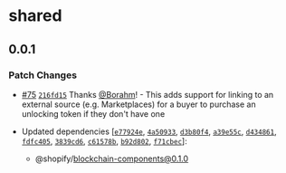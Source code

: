 # shared

## 0.0.1

### Patch Changes

- [#75](https://github.com/Shopify/blockchain-components/pull/75) [`216fd15`](https://github.com/Shopify/blockchain-components/commit/216fd1548cb0af875b91bddb9e6f1e4aa19f4441) Thanks [@Borahm](https://github.com/Borahm)! - This adds support for linking to an external source (e.g. Marketplaces) for a buyer to purchase an unlocking token if they don't have one

- Updated dependencies [[`e77924e`](https://github.com/Shopify/blockchain-components/commit/e77924e247f45efe331b540aca22b62d4e700999), [`4a50933`](https://github.com/Shopify/blockchain-components/commit/4a5093341f0c97db94b96974b65a86bfda84c4c4), [`d3b80f4`](https://github.com/Shopify/blockchain-components/commit/d3b80f40d2f7f667d02d08507abe25f8234a18f1), [`a39e55c`](https://github.com/Shopify/blockchain-components/commit/a39e55c8a7a58f36693212bf36b1a37a3a0462be), [`d434861`](https://github.com/Shopify/blockchain-components/commit/d43486128778301dfdb62ed68ca6f899fa267e2e), [`fdfc405`](https://github.com/Shopify/blockchain-components/commit/fdfc40547d68f0165c57c6ed9c591584c1dc494a), [`3839cd6`](https://github.com/Shopify/blockchain-components/commit/3839cd6293d239549688cff640b61a8045501be9), [`c61578b`](https://github.com/Shopify/blockchain-components/commit/c61578b4898754ea740130529a2e063beee04853), [`b92d802`](https://github.com/Shopify/blockchain-components/commit/b92d80233316afe8eb9549f54724e0b89059936d), [`f71cbec`](https://github.com/Shopify/blockchain-components/commit/f71cbec2bda512b71cab80e5ac21266c695444f7)]:
  - @shopify/blockchain-components@0.1.0
